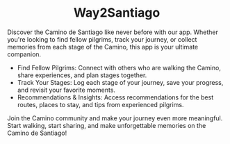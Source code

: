 <div style="text-align: center;">
    <h1>Way2Santiago</h1>
</div>

Discover the Camino de Santiago like never before with our app. Whether you're looking to find fellow pilgrims, track your journey, or collect memories from each stage of the Camino, this app is your ultimate companion.

- Find Fellow Pilgrims: Connect with others who are walking the Camino, share experiences, and plan stages together.
- Track Your Stages: Log each stage of your journey, save your progress, and revisit your favorite moments.
- Recommendations & Insights: Access recommendations for the best routes, places to stay, and tips from experienced pilgrims.

Join the Camino community and make your journey even more meaningful. Start walking, start sharing, and make unforgettable memories on the Camino de Santiago!

